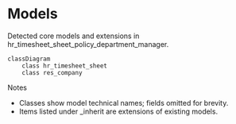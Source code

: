 # Models

Detected core models and extensions in hr_timesheet_sheet_policy_department_manager.

```mermaid
classDiagram
    class hr_timesheet_sheet
    class res_company
```

Notes
- Classes show model technical names; fields omitted for brevity.
- Items listed under _inherit are extensions of existing models.
